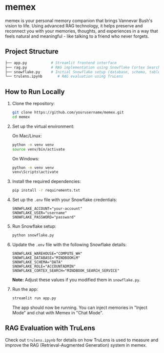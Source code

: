 # memex
memex is your personal memory companion that brings Vannevar Bush's vision to life. Using advanced RAG technology, it helps preserve and reconnect you with your memories, thoughts, and experiences in a way that feels natural and meaningful - like talking to a friend who never forgets.

## Project Structure
```bash
├── app.py           # Streamlit frontend interface
├── rag.py           # RAG implementation using Snowflake Cortex Search
├── snowflake.py     # Initial Snowflake setup (database, schema, table, search engine)
└── trulens.ipynb       # RAG evaluation using TruLens
```

## How to Run Locally

1. Clone the repository:

    ```bash
    git clone https://github.com/yourusername/memex.git
    cd memex
    ```

2. Set up the virtual environment:

    On Mac/Linux:
    ```bash
    python -m venv venv
    source venv/bin/activate
    ```

    On Windows:
    ```bash
    python -m venv venv
    venv\Scripts\activate
    ```

3. Install the required dependencies:

    ```bash
    pip install -r requirements.txt
    ```

4. Set up the `.env` file with your Snowflake credentials:

    ```env
    SNOWFLAKE_ACCOUNT="your-account"
    SNOWFLAKE_USER="username"
    SNOWFLAKE_PASSWORD="password"
    ```

5. Run Snowflake setup:

    ```bash
    python snowflake.py
    ```

6. Update the `.env` file with the following Snowflake details:

    ```env
    SNOWFLAKE_WAREHOUSE="COMPUTE_WH"
    SNOWFLAKE_DATABASE="MINDBOOKLM"
    SNOWFLAKE_SCHEMA="DATA"
    SNOWFLAKE_ROLE="ACCOUNTADMIN"
    SNOWFLAKE_CORTEX_SEARCH="MINDBOOK_SEARCH_SERVICE"
    ```

    **Note:** Adjust these values if you modified them in `snowflake.py`.

7. Run the app:

    ```bash
    streamlit run app.py
    ```

    The app should now be running. You can inject memories in "Inject Mode" and chat with Memex in "Chat Mode".

## RAG Evaluation with TruLens

Check out `trulens.ipynb` for details on how TruLens is used to measure and improve the RAG (Retrieval-Augmented Generation) system in memex.
